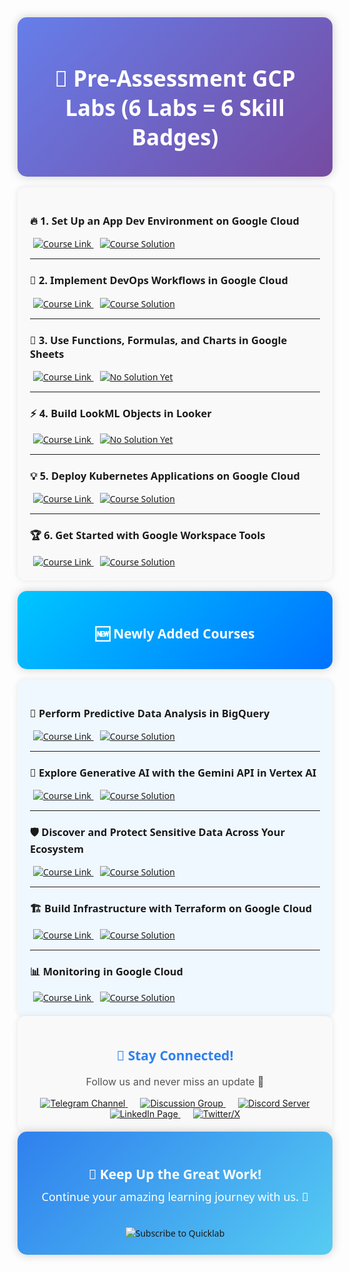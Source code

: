 

<!-- Beautiful Course List Starts Here -->

<div align="center" style="padding: 25px; background: linear-gradient(135deg, #667eea, #764ba2); border-radius: 15px; color: white; font-family: 'Segoe UI', Tahoma, Geneva, Verdana, sans-serif; box-shadow: 0px 0px 15px rgba(0,0,0,0.2);">

<h1 style="font-size: 2.5em; margin-bottom: 15px;">🚀 Pre-Assessment GCP Labs (6 Labs = 6 Skill Badges)</h1>

</div>

<br/>

<!-- Labs List -->

<div style="padding: 20px; background: #f9f9f9; border-radius: 12px; font-family: 'Segoe UI', Tahoma, Geneva, Verdana, sans-serif; box-shadow: 0 0 10px rgba(0,0,0,0.1);">

<!-- Lab 1 -->
<h3>🔥 1. Set Up an App Dev Environment on Google Cloud</h3>
<a href="https://www.cloudskillsboost.google/course_templates/637?catalog_rank=%7B%22rank%22%3A2%2C%22num_filters%22%3A0%2C%22has_search%22%3Atrue%7D&search_id=44970112" target="_blank" style="margin: 5px;">
  <img src="https://img.shields.io/badge/Course_Link-4285F4?style=for-the-badge&logo=googlecloud&logoColor=white" alt="Course Link">
</a>
<a href="https://www.youtube.com/watch?v=bVuO5Sj6cXc&t=131s" target="_blank" style="margin: 5px;">
  <img src="https://img.shields.io/badge/Course_Solution-FF0000?style=for-the-badge&logo=youtube&logoColor=white" alt="Course Solution">
</a>

<hr/>

<!-- Lab 2 -->
<h3>🚀 2. Implement DevOps Workflows in Google Cloud</h3>
<a href="https://www.cloudskillsboost.google/course_templates/716" target="_blank" style="margin: 5px;">
  <img src="https://img.shields.io/badge/Course_Link-4285F4?style=for-the-badge&logo=googlecloud&logoColor=white" alt="Course Link">
</a>
<a href="https://youtu.be/uYpIzfd6PWY" target="_blank" style="margin: 5px;">
  <img src="https://img.shields.io/badge/Course_Solution-FF0000?style=for-the-badge&logo=youtube&logoColor=white" alt="Course Solution">
</a>

<hr/>

<!-- Lab 3 -->
<h3>🎯 3. Use Functions, Formulas, and Charts in Google Sheets</h3>
<a href="https://www.cloudskillsboost.google/course_templates/776" target="_blank" style="margin: 5px;">
  <img src="https://img.shields.io/badge/Course_Link-4285F4?style=for-the-badge&logo=googlecloud&logoColor=white" alt="Course Link">
</a>
<a href="#" target="_blank" style="margin: 5px;">
  <img src="https://img.shields.io/badge/Course_Solution-FF0000?style=for-the-badge" alt="No Solution Yet">
</a>

<hr/>

<!-- Lab 4 -->
<h3>⚡ 4. Build LookML Objects in Looker</h3>
<a href="https://www.cloudskillsboost.google/course_templates/639" target="_blank" style="margin: 5px;">
  <img src="https://img.shields.io/badge/Course_Link-4285F4?style=for-the-badge&logo=googlecloud&logoColor=white" alt="Course Link">
</a>
<a href="#" target="_blank" style="margin: 5px;">
  <img src="https://img.shields.io/badge/Course_Solution-FF0000?style=for-the-badge" alt="No Solution Yet">
</a>

<hr/>

<!-- Lab 5 -->
<h3>💡 5. Deploy Kubernetes Applications on Google Cloud</h3>
<a href="https://www.cloudskillsboost.google/course_templates/663" target="_blank" style="margin: 5px;">
  <img src="https://img.shields.io/badge/Course_Link-4285F4?style=for-the-badge&logo=googlecloud&logoColor=white" alt="Course Link">
</a>
<a href="https://youtu.be/F4h6EmSJkFM" target="_blank" style="margin: 5px;">
  <img src="https://img.shields.io/badge/Course_Solution-FF0000?style=for-the-badge&logo=youtube&logoColor=white" alt="Course Solution">
</a>

<hr/>

<!-- Lab 6 -->
<h3>🏆 6. Get Started with Google Workspace Tools</h3>
<a href="https://www.cloudskillsboost.google/course_templates/676" target="_blank" style="margin: 5px;">
  <img src="https://img.shields.io/badge/Course_Link-4285F4?style=for-the-badge&logo=googlecloud&logoColor=white" alt="Course Link">
</a>
<a href="https://youtu.be/MXNF4k07aBg" target="_blank" style="margin: 5px;">
  <img src="https://img.shields.io/badge/Course_Solution-FF0000?style=for-the-badge&logo=youtube&logoColor=white" alt="Course Solution">
</a>

</div>

<br/>

<!-- Newly Added Courses -->
<div align="center" style="padding: 25px; background: linear-gradient(135deg, #00c6ff, #0072ff); border-radius: 15px; color: white; font-family: 'Segoe UI', Tahoma, Geneva, Verdana, sans-serif; box-shadow: 0px 0px 15px rgba(0,0,0,0.2);">

<h2>🆕 Newly Added Courses</h2>

</div>

<br/>

<div style="padding: 20px; background: #f0f8ff; border-radius: 12px; font-family: 'Segoe UI', Tahoma, Geneva, Verdana, sans-serif; box-shadow: 0 0 10px rgba(0,0,0,0.1);">

<!-- Course 7 -->
<h3>🔮 Perform Predictive Data Analysis in BigQuery</h3>
<a href="https://www.cloudskillsboost.google/course_templates/656" target="_blank" style="margin: 5px;">
  <img src="https://img.shields.io/badge/Course_Link-00C9FF?style=for-the-badge&logo=googlecloud&logoColor=white" alt="Course Link">
</a>
<a href="https://www.youtube.com/playlist?list=PL2QxKmNdTMQ4xnDx2bB7l78atW9fsluVm" target="_blank" style="margin: 5px;">
  <img src="https://img.shields.io/badge/Course_Solution-FF0000?style=for-the-badge&logo=youtube&logoColor=white" alt="Course Solution">
</a>

<hr/>

<!-- Course 8 -->
<h3>🧠 Explore Generative AI with the Gemini API in Vertex AI</h3>
<a href="https://www.cloudskillsboost.google/course_templates/959" target="_blank" style="margin: 5px;">
  <img src="https://img.shields.io/badge/Course_Link-00C9FF?style=for-the-badge&logo=googlecloud&logoColor=white" alt="Course Link">
</a>
<a href="https://www.youtube.com/playlist?list=PL2QxKmNdTMQ46-WSoO1u0ZLgTYa0gCjZY" target="_blank" style="margin: 5px;">
  <img src="https://img.shields.io/badge/Course_Solution-FF0000?style=for-the-badge&logo=youtube&logoColor=white" alt="Course Solution">
</a>

<hr/>

<!-- Course 9 -->
<h3>🛡️ Discover and Protect Sensitive Data Across Your Ecosystem</h3>
<a href="https://www.cloudskillsboost.google/course_templates/1177" target="_blank" style="margin: 5px;">
  <img src="https://img.shields.io/badge/Course_Link-00C9FF?style=for-the-badge&logo=googlecloud&logoColor=white" alt="Course Link">
</a>
<a href="https://www.youtube.com/playlist?list=PL2QxKmNdTMQ7VAlP5gZE9oXXH5kn13Ut5" target="_blank" style="margin: 5px;">
  <img src="https://img.shields.io/badge/Course_Solution-FF0000?style=for-the-badge&logo=youtube&logoColor=white" alt="Course Solution">
</a>

<hr/>

<!-- Course 10 -->
<h3>🏗️ Build Infrastructure with Terraform on Google Cloud</h3>
<a href="https://www.cloudskillsboost.google//course_templates/636" target="_blank" style="margin: 5px;">
  <img src="https://img.shields.io/badge/Course_Link-00C9FF?style=for-the-badge&logo=googlecloud&logoColor=white" alt="Course Link">
</a>
<a href="https://www.youtube.com/playlist?list=PL2QxKmNdTMQ5ln2P6VQioABqahgd4YxUj" target="_blank" style="margin: 5px;">
  <img src="https://img.shields.io/badge/Course_Solution-FF0000?style=for-the-badge&logo=youtube&logoColor=white" alt="Course Solution">
</a>

<hr/>

<!-- Course 11 -->
<h3>📊 Monitoring in Google Cloud</h3>
<a href="https://www.cloudskillsboost.google//course_templates/747" target="_blank" style="margin: 5px;">
  <img src="https://img.shields.io/badge/Course_Link-00C9FF?style=for-the-badge&logo=googlecloud&logoColor=white" alt="Course Link">
</a>
<a href="https://youtube.com/playlist?list=PL2QxKmNdTMQ4da3gwpJGEFnw0wkQkx215" target="_blank" style="margin: 5px;">
  <img src="https://img.shields.io/badge/Course_Solution-FF0000?style=for-the-badge&logo=youtube&logoColor=white" alt="Course Solution">
</a>

</div>




<div align="center" style="padding: 20px; background-color: #f9f9f9; border-radius: 12px; box-shadow: 0px 0px 10px rgba(0,0,0,0.1);">

<h2 style="color: #2F80ED; font-family: 'Segoe UI', Tahoma, Geneva, Verdana, sans-serif;">🌟 Stay Connected!</h2>

<p style="font-size: 16px; color: #555;">Follow us and never miss an update 🚀</p>

<a href="https://t.me/quiccklab" target="_blank" style="margin: 10px;">
  <img src="https://img.shields.io/badge/Join_Telegram-229ED9?style=for-the-badge&logo=telegram&logoColor=white" alt="Telegram Channel">
</a>

<a href="https://t.me/Quicklabchat" target="_blank" style="margin: 10px;">
  <img src="https://img.shields.io/badge/Discussion_Group-229ED9?style=for-the-badge&logo=telegram&logoColor=white" alt="Discussion Group">
</a>

<a href="https://discord.gg/7fAVf4USZn" target="_blank" style="margin: 10px;">
  <img src="https://img.shields.io/badge/Join_Discord-5865F2?style=for-the-badge&logo=discord&logoColor=white" alt="Discord Server">
</a>

<a href="https://www.linkedin.com/company/quicklab-linkedin/" target="_blank" style="margin: 10px;">
  <img src="https://img.shields.io/badge/Follow_on_LinkedIn-0077B5?style=for-the-badge&logo=linkedin&logoColor=white" alt="LinkedIn Page">
</a>

<a href="https://x.com/quicklab7" target="_blank" style="margin: 10px;">
  <img src="https://img.shields.io/badge/Follow_on_X-000000?style=for-the-badge&logo=x&logoColor=white" alt="Twitter/X">
</a>

</div>


<div align="center" style="padding: 25px; background: linear-gradient(135deg, #2F80ED, #56CCF2); border-radius: 15px; color: white; font-family: 'Segoe UI', Tahoma, Geneva, Verdana, sans-serif; box-shadow: 0px 0px 15px rgba(0,0,0,0.2);">

<h2 style="margin-bottom: 10px;">🚀 Keep Up the Great Work!</h2>

<p style="font-size: 18px; margin-top: 0px;">Continue your amazing learning journey with us. 🌟</p>

<br/>

<a href="https://www.youtube.com/@quick_lab" target="_blank" style="text-decoration: none;">
  <img src="https://img.shields.io/badge/Subscribe-QUICKLAB☁️-FF0000?style=for-the-badge&logo=youtube&logoColor=white" alt="Subscribe to Quicklab">
</a>

</div>
